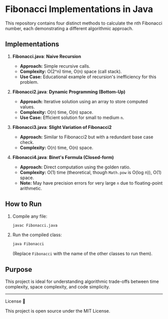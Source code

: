 # Fibonacci Implementations in Java

This repository contains four distinct methods to calculate the nth Fibonacci number, each demonstrating a different algorithmic approach.

## Implementations

1.  **Fibonacci.java**: **Naive Recursion**
    - **Approach:** Simple recursive calls.
    - **Complexity:** O(2^n) time, O(n) space (call stack).
    - **Use Case:** Educational example of recursion's inefficiency for this problem.

2.  **Fibonacci2.java**: **Dynamic Programming (Bottom-Up)**
    - **Approach:** Iterative solution using an array to store computed values.
    - **Complexity:** O(n) time, O(n) space.
    - **Use Case:** Efficient solution for small to medium `n`.

3.  **Fibonacci3.java**: **Slight Variation of Fibonacci2**
    - **Approach:** Similar to Fibonacci2 but with a redundant base case check.
    - **Complexity:** O(n) time, O(n) space.

4.  **Fibonacci4.java**: **Binet's Formula (Closed-form)**
    - **Approach:** Direct computation using the golden ratio.
    - **Complexity:** O(1) time (theoretical, though `Math.pow` is O(log n)), O(1) space.
    - **Note:** May have precision errors for very large `n` due to floating-point arithmetic.

## How to Run

1.  Compile any file:
    ```bash
    javac Fibonacci.java
    ```
2.  Run the compiled class:
    ```bash
    java Fibonacci
    ```
    (Replace `Fibonacci` with the name of the other classes to run them).

## Purpose

This project is ideal for understanding algorithmic trade-offs between time complexity, space complexity, and code simplicity.

---

License 📜

This project is open source under the MIT License.
